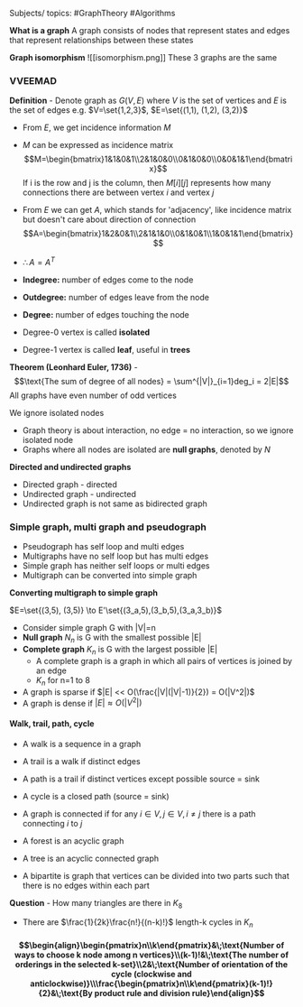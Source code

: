 Subjects/ topics: #GraphTheory #Algorithms

**What is a graph**
A graph consists of nodes that represent states and edges that represent relationships between these states

**Graph isomorphism**
![[isomorphism.png]]
These 3 graphs are the same

### VVEEMAD

**Definition** - Denote graph as $G(V,E)$ where $V$ is the set of vertices and $E$ is the set of edges
e.g. $V=\set{1,2,3}$, $E=\set{(1,1), (1,2), (3,2)}$

- From $E$, we get incidence information $M$
- $M$ can be expressed as incidence matrix  $$M=\begin{bmatrix}1&1&0&1\\2&1&0&0\\0&1&0&0\\0&0&1&1\end{bmatrix}$$
If i is the row and j is the column, then $M[i][j]$ represents how many connections there are between vertex $i$ and vertex $j$

- From $E$ we can get $A$, which stands for 'adjacency', like incidence matrix but doesn't care about direction of connection $$A=\begin{bmatrix}1&2&0&1\\2&1&1&0\\0&1&0&1\\1&0&1&1\end{bmatrix}$$
- $\therefore A=A^T$

- **Indegree:** number of edges come to the node
- **Outdegree:** number of edges leave from the node
- **Degree:** number of edges touching the node

- Degree-0 vertex is called **isolated**
- Degree-1 vertex is called **leaf**, useful in **trees**

**Theorem (Leonhard Euler, 1736)** - $$\text{The sum of degree of all nodes} = \sum^{|V|}_{i=1}deg_i = 2|E|$$
All graphs have even number of odd vertices

We ignore isolated nodes
- Graph theory is about interaction, no edge = no interaction, so we ignore isolated node
- Graphs where all nodes are isolated are **null graphs**, denoted by $N$

**Directed and undirected graphs**
- Directed graph - directed
- Undirected graph - undirected
- Undirected graph is not same as bidirected graph

### Simple graph, multi graph and pseudograph

- Pseudograph has self loop and multi edges
- Multigraphs have no self loop but has multi edges
- Simple graph has neither self loops or multi edges
- Multigraph can be converted into simple graph

**Converting multigraph to simple graph**

$E=\set{(3,5), (3,5)} \to E'\set{(3_a,5),(3_b,5),(3_a,3_b)}$

- Consider simple graph G with |V|=n
- **Null graph** $N_n$ is G with the smallest possible |E|
- **Complete graph** $K_n$ is G with the largest possible |E|
	- A complete graph is a graph in which all pairs of vertices is joined by an edge
	- $K_n$ for n=1 to 8
- A graph is sparse if $|E| << O(\frac{|V|(|V|-1)}{2}) = O(|V^2|)$
- A graph is dense if $|E| \approx O(|V^2|)$ 

#### Walk, trail, path, cycle
- A walk is a sequence in a graph
- A trail is a walk if distinct edges
- A path is a trail if distinct vertices except possible source = sink
- A cycle is a closed path (source = sink)

- A graph is connected if for any $i\in V,j\in V, i\neq j$ there is a path connecting $i$ to $j$
- A forest is an acyclic graph
- A tree is an acyclic connected graph
- A bipartite is graph that vertices can be divided into two parts such that there is no edges within each part

**Question** - How many triangles are there in $K_8$
- There are $\frac{1}{2k}\frac{n!}{(n-k)!}$ length-k cycles in $K_n$ 
#### $$\begin{align}\begin{pmatrix}n\\k\end{pmatrix}&\;\text{Number of ways to choose k node among n vertices}\\(k-1)!&\;\text{The number of orderings in the selected k-set}\\2&\;\text{Number of orientation of the cycle (clockwise and anticlockwise)}\\\frac{\begin{pmatrix}n\\k\end{pmatrix}(k-1)!}{2}&\;\text{By product rule and division rule}\end{align}$$
